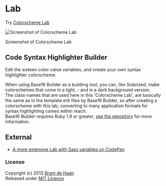 # Lab

Try [Colorscheme Lab](http://atelierbram.github.io/syntax-highlighting/lab)     

![Screenshot of Colorscheme Lab](https://lh6.googleusercontent.com/-ZZiLu6PVYCc/UhT1RHORo3I/AAAAAAAAAnQ/bXsZ82HGwtI/s800/screenshot_colorscheme-lab_640x480.png)

Screenshot of Colorscheme Lab

## Code Syntax Highlighter Builder      
Edit the sixteen color-value variables, and create your own syntax highlighter colorscheme.   

When using Base16 Builder as a building tool, you can, like Solarized, make colorschemes that come in a light, - and in a dark background version.      
  The class-names that are used here in this 'Colorscheme Lab', are basically the same as in the template.erb files by Base16 Builder, so after creating a colorscheme with this lab, converting to many application formats for syntax highlighting comes within reach.    
  Base16 Builder requires Ruby 1.9 or greater, [see the repository](https://github.com/chriskempson/base16-builder) for more information.

## External 
* [A more extensive Lab with Sass variables on CodePen](http://codepen.io/atelierbram/pen/JnbIt)

### License 
Copyright (c) 2013 [Bram de Haan](http://atelierbramdehaan)     
Released under [MIT Licence](http://atelierbram.mit-license.org)
